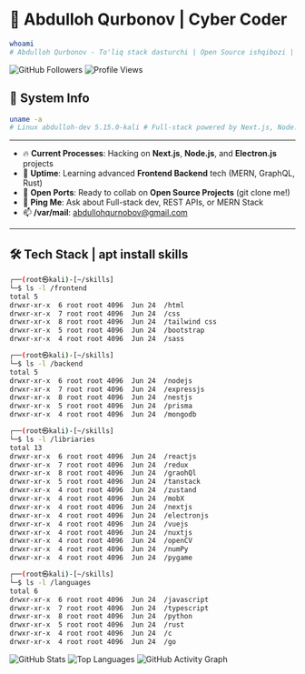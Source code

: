 # 👾 Abdulloh Qurbonov | Cyber Coder

```bash
whoami
# Abdulloh Qurbonov - To'liq stack dasturchi | Open Source ishqibozi | Linux geek
```
<img src="https://img.shields.io/github/followers/abdullohqurbon0v?style=social" alt="GitHub Followers">
<img src="https://komarev.com/ghpvc/?username=abdullohqurbon0v&#x26;label=Profile%20Views&#x26;color=0e75b6&#x26;style=plastic" alt="Profile Views">

## 🚀 System Info
```bash
uname -a
# Linux abdulloh-dev 5.15.0-kali # Full-stack powered by Next.js, Node.js, Electron.js
```
---

- 🔥 **Current Processes**: Hacking on **Next.js**, **Node.js**, and **Electron.js** projects
- 🌱 **Uptime**: Learning advanced **Frontend Backend** tech (MERN, GraphQL, Rust)
- 🤝 **Open Ports**: Ready to collab on **Open Source Projects** (git clone me!)
- 💬 **Ping Me**: Ask about Full-stack dev, REST APIs, or MERN Stack
- 📫 **/var/mail**: abdullohqurnobov@gmail.com

---

## 🛠️ Tech Stack | apt install skills
```bash
┌──(root㉿kali)-[~/skills]
└─$ ls -l /frontend
total 5
drwxr-xr-x  6 root root 4096  Jun 24  /html
drwxr-xr-x  7 root root 4096  Jun 24  /css
drwxr-xr-x  8 root root 4096  Jun 24  /tailwind css
drwxr-xr-x  5 root root 4096  Jun 24  /bootstrap
drwxr-xr-x  4 root root 4096  Jun 24  /sass
```

```bash
┌──(root㉿kali)-[~/skills]
└─$ ls -l /backend
total 5
drwxr-xr-x  6 root root 4096  Jun 24  /nodejs
drwxr-xr-x  7 root root 4096  Jun 24  /expressjs
drwxr-xr-x  8 root root 4096  Jun 24  /nestjs
drwxr-xr-x  5 root root 4096  Jun 24  /prisma
drwxr-xr-x  4 root root 4096  Jun 24  /mongodb
```

```bash
┌──(root㉿kali)-[~/skills]
└─$ ls -l /libriaries
total 13
drwxr-xr-x  6 root root 4096  Jun 24  /reactjs
drwxr-xr-x  7 root root 4096  Jun 24  /redux
drwxr-xr-x  8 root root 4096  Jun 24  /graohQl
drwxr-xr-x  5 root root 4096  Jun 24  /tanstack
drwxr-xr-x  4 root root 4096  Jun 24  /zustand
drwxr-xr-x  4 root root 4096  Jun 24  /mobX
drwxr-xr-x  4 root root 4096  Jun 24  /nextjs
drwxr-xr-x  4 root root 4096  Jun 24  /electronjs
drwxr-xr-x  4 root root 4096  Jun 24  /vuejs
drwxr-xr-x  4 root root 4096  Jun 24  /nuxtjs
drwxr-xr-x  4 root root 4096  Jun 24  /openCV
drwxr-xr-x  4 root root 4096  Jun 24  /numPy
drwxr-xr-x  4 root root 4096  Jun 24  /pygame
```

```bash
┌──(root㉿kali)-[~/skills]
└─$ ls -l /languages
total 6
drwxr-xr-x  6 root root 4096  Jun 24  /javascript
drwxr-xr-x  7 root root 4096  Jun 24  /typescript
drwxr-xr-x  8 root root 4096  Jun 24  /python
drwxr-xr-x  5 root root 4096  Jun 24  /rust
drwxr-xr-x  4 root root 4096  Jun 24  /c
drwxr-xr-x  4 root root 4096  Jun 24  /go
```

<img src="https://github-readme-stats.vercel.app/api?username=abdullohqurbon0v&#x26;show_icons=true&#x26;theme=tokyonight" alt="GitHub Stats">

<img src="https://github-readme-stats.vercel.app/api/top-langs/?username=abdullohqurbon0v&#x26;layout=compact&#x26;theme=tokyonight" alt="Top Languages">

<img src="https://github-readme-activity-graph.vercel.app/graph?username=abdullohqurbon0v&#x26;bg_color=0d1117&#x26;color=00aaff&#x26;line=0077ff&#x26;point=66ccff&#x26;area=true" alt="GitHub Activity Graph">

